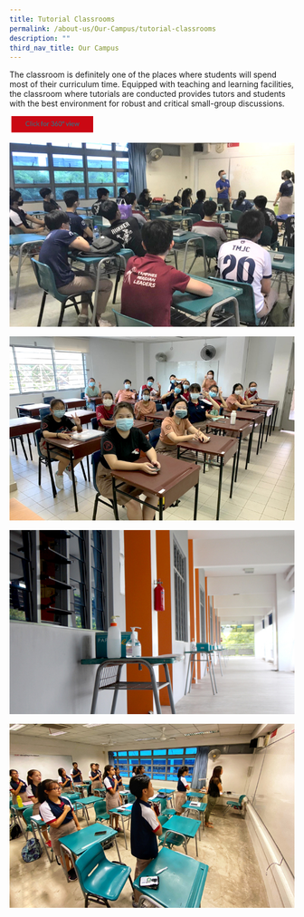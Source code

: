 ```yaml
---
title: Tutorial Classrooms
permalink: /about-us/Our-Campus/tutorial-classrooms
description: ""
third_nav_title: Our Campus
---
```

The classroom is definitely one of the places where students will spend most of their curriculum time. Equipped with teaching and learning facilities, the classroom where tutorials are conducted provides tutors and students with the best environment for robust and critical small-group discussions.


<a href="https://teliportme.com/view/1835934?utm_medium=android&utm_source=share-panorama">
<img src="/images/click%20here.png"  
     style="width:30%">
	
![](/images/class1.jpeg)

![](/images/class2.jpeg)
	
![](/images/class3.jpeg)
	
![](/images/class4.jpeg)